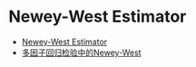 # Newey-West Estimator

- [Newey-West Estimator](https://en.wikipedia.org/wiki/Newey%E2%80%93West_estimator)
- [多因子回归检验中的Newey-West](https://zhuanlan.zhihu.com/p/54913149)